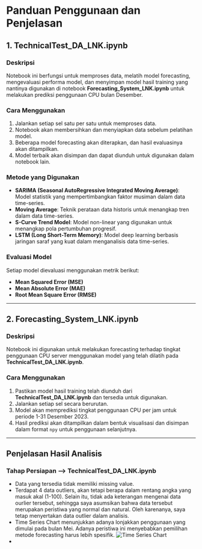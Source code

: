 # Panduan Penggunaan dan Penjelasan

## 1. TechnicalTest_DA_LNK.ipynb

### Deskripsi

Notebook ini berfungsi untuk memproses data, melatih model forecasting, mengevaluasi performa model, dan menyimpan model hasil training yang nantinya digunakan di notebook **Forecasting_System_LNK.ipynb** untuk melakukan prediksi penggunaan CPU bulan Desember.

### Cara Menggunakan

1. Jalankan setiap sel satu per satu untuk memproses data.
2. Notebook akan membersihkan dan menyiapkan data sebelum pelatihan model.
3. Beberapa model forecasting akan diterapkan, dan hasil evaluasinya akan ditampilkan.
4. Model terbaik akan disimpan dan dapat diunduh untuk digunakan dalam notebook lain.

### Metode yang Digunakan

- **SARIMA (Seasonal AutoRegressive Integrated Moving Average)**: Model statistik yang mempertimbangkan faktor musiman dalam data time-series.
- **Moving Average**: Teknik perataan data historis untuk menangkap tren dalam data time-series.
- **S-Curve Trend Model**: Model non-linear yang digunakan untuk menangkap pola pertumbuhan progresif.
- **LSTM (Long Short-Term Memory)**: Model deep learning berbasis jaringan saraf yang kuat dalam menganalisis data time-series.

### Evaluasi Model

Setiap model dievaluasi menggunakan metrik berikut:

- **Mean Squared Error (MSE)**
- **Mean Absolute Error (MAE)**
- **Root Mean Square Error (RMSE)**

---

## 2. Forecasting_System_LNK.ipynb

### Deskripsi

Notebook ini digunakan untuk melakukan forecasting terhadap tingkat penggunaan CPU server menggunakan model yang telah dilatih pada **TechnicalTest_DA_LNK.ipynb**.

### Cara Menggunakan

1. Pastikan model hasil training telah diunduh dari **TechnicalTest_DA_LNK.ipynb** dan tersedia untuk digunakan.
2. Jalankan setiap sel secara berurutan.
3. Model akan memprediksi tingkat penggunaan CPU per jam untuk periode 1-31 Desember 2023.
4. Hasil prediksi akan ditampilkan dalam bentuk visualisasi dan disimpan dalam format `npy` untuk penggunaan selanjutnya.

---

## Penjelasan Hasil Analisis
### Tahap Persiapan --> TechnicalTest_DA_LNK.ipynb
* Data yang tersedia tidak memiliki missing value.
* Terdapat 4 data outliers, akan tetapi berapa dalam rentang angka yang masuk akal (1-100). Selain itu, tidak ada keterangan mengenai data ourlier tersebut, sehingga saya asumsikan bahwa data tersebut merupakan peristiwa yang normal dan natural. Oleh karenanya, saya tetap menyertakan data outlier dalam analisis.
* Time Series Chart menunjukkan adanya lonjakkan penggunaan yang dimulai pada bulan Mei. Adanya peristiwa ini menyebabkan pemilihan metode forecasting harus lebih spesifik.
![Time Series Chart](https://drive.google.com/file/d/1k6ZO1CRjRX9DoY-oc5Fg90uZouP4LSgI/view?usp=drive_link)
* 
